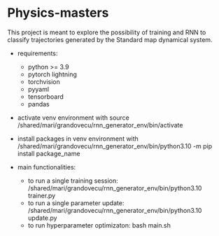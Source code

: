 # Physics-masters

This project is meant to explore the possibility of training and RNN to classify trajectories generated by the Standard map dynamical system.


- requirements:
    - python >= 3.9
    - pytorch lightning
    - torchvision
    - pyyaml
    - tensorboard
    - pandas

- activate venv environment with
source /shared/mari/grandovecu/rnn_generator_env/bin/activate

- install packages in venv environment with
/shared/mari/grandovecu/rnn_generator_env/bin/python3.10 -m pip install package_name

- main functionalities:
  - to run a single training session: /shared/mari/grandovecu/rnn_generator_env/bin/python3.10 trainer.py
  - to run a single parameter update: /shared/mari/grandovecu/rnn_generator_env/bin/python3.10 update.py
  - to run hyperparameter optimizaton: bash main.sh